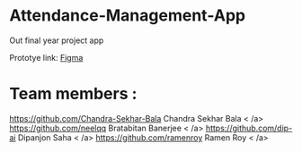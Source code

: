# Attendance-Management-App
Out final year project app

Prototye link: <a href="https://www.figma.com/file/noRd5ORgXFJHgIDtjcBfLS/Attendance-App_Degisn(Chandra)"> Figma </a>

# Team members :
<https://github.com/Chandra-Sekhar-Bala> Chandra Sekhar Bala < /a>
<https://github.com/neelqq> Bratabitan Banerjee < /a>
<https://github.com/dip-ai> Dipanjon Saha < /a>
<https://github.com/ramenroy> Ramen Roy < /a>
